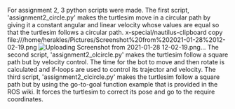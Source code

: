 For assignment 2, 3 python scripts were made.
The first script, 'assignment2_circle.py' makes the turtlesim move in a circular path by giving it a constant angular and linear velocity whose values are equal so that the turtlesim follows a circular path.
x-special/nautilus-clipboard
copy
file:///home/herakles/Pictures/Screenshot%20from%202021-01-28%2012-02-19.png
![Uploading Screenshot from 2021-01-28 12-02-19.png…]()
The second script, 'assignment2_olcircle.py' makes the turtlesim follow a square path but by velocity control. The time for the bot to move and then rotate is calculated and if-loops are used to control its trajector and velocity.
The third script, 'assignment2_clcircle.py' makes the turtlesim follow a square path but by using the go-to-goal function example that is provided in the ROS wiki. It forces the turtlesim to correct its pose and go to the require coordinates. 
